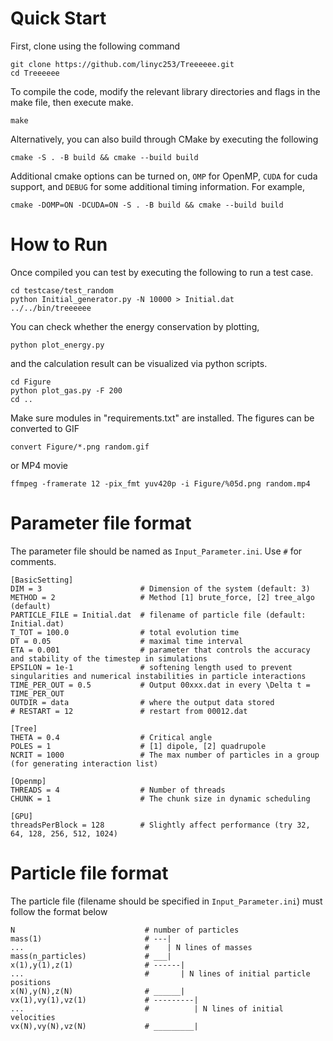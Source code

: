 # Quick Start
First, clone using the following command
```
git clone https://github.com/linyc253/Treeeeee.git
cd Treeeeee
```
To compile the code, modify the relevant library directories and flags in the make file, then execute make.
```
make
```
Alternatively, you can also build through CMake by executing the following
```
cmake -S . -B build && cmake --build build
```
Additional cmake options can be turned on, `OMP` for OpenMP, `CUDA` for cuda support, and `DEBUG` for some additional timing information. For example, 
```
cmake -DOMP=ON -DCUDA=ON -S . -B build && cmake --build build
```

# How to Run
Once compiled you can test by executing the following to run a test case.
```
cd testcase/test_random
python Initial_generator.py -N 10000 > Initial.dat
../../bin/treeeeee
```
You can check whether the energy conservation by plotting,
```
python plot_energy.py
```
and the calculation result can be visualized via python scripts. 
```
cd Figure
python plot_gas.py -F 200
cd ..
```
Make sure modules in "requirements.txt" are installed. The figures can be converted to GIF
```
convert Figure/*.png random.gif
```
or MP4 movie
```
ffmpeg -framerate 12 -pix_fmt yuv420p -i Figure/%05d.png random.mp4
```

# Parameter file format
The parameter file should be named as `Input_Parameter.ini`. Use `#` for comments.
```
[BasicSetting]
DIM = 3                      # Dimension of the system (default: 3)
METHOD = 2                   # Method [1] brute_force, [2] tree_algo (default)
PARTICLE_FILE = Initial.dat  # filename of particle file (default: Initial.dat)
T_TOT = 100.0                # total evolution time
DT = 0.05                    # maximal time interval
ETA = 0.001                  # parameter that controls the accuracy and stability of the timestep in simulations
EPSILON = 1e-1               # softening length used to prevent singularities and numerical instabilities in particle interactions
TIME_PER_OUT = 0.5           # Output 00xxx.dat in every \Delta t = TIME_PER_OUT
OUTDIR = data                # where the output data stored
# RESTART = 12               # restart from 00012.dat

[Tree]
THETA = 0.4                  # Critical angle
POLES = 1                    # [1] dipole, [2] quadrupole
NCRIT = 1000                 # The max number of particles in a group (for generating interaction list)

[Openmp]
THREADS = 4                  # Number of threads
CHUNK = 1                    # The chunk size in dynamic scheduling

[GPU]
threadsPerBlock = 128        # Slightly affect performance (try 32, 64, 128, 256, 512, 1024)
```
# Particle file format
The particle file (filename should be specified in `Input_Parameter.ini`) must follow the format below
```
N                             # number of particles
mass(1)                       # ---| 
...                           #    | N lines of masses
mass(n_particles)             # ___|
x(1),y(1),z(1)                # ------| 
...                           #       | N lines of initial particle positions
x(N),y(N),z(N)                # ______|
vx(1),vy(1),vz(1)             # ---------| 
...                           #          | N lines of initial velocities
vx(N),vy(N),vz(N)             # _________|
```

